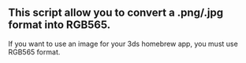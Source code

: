 ## This script allow you to convert a .png/.jpg format into RGB565. 

If you want to use an image for your 3ds homebrew app, you must use RGB565 format.
